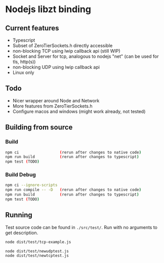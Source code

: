 # Nodejs libzt binding

## Current features

- Typescript
- Subset of ZeroTierSockets.h directly accessible
- non-blocking TCP using lwip callback api (still WIP)
- Socket and Server for tcp, analogous to nodejs "net" (can be used for tls, http(s))
- non-blocking UDP using lwip callback api
- Linux only

## Todo

- Nicer wrapper around Node and Network
- More features from ZeroTierSockets.h
- Configure macos and windows (might work already, not tested)

## Building from source

### Build

```bash
npm ci                  (rerun after changes to native code)
npm run build           (rerun after changes to typescript)
npm test (TODO)
```

### Build Debug

```bash
npm ci --ignore-scripts
npm run compile -- -D   (rerun after changes to native code)
npm run build           (rerun after changes to typescript)
npm test (TODO)
```

## Running

Test source code can be found in `./src/test/`.
Run with no arguments to get description.

```bash
node dist/test/tcp-example.js

node dist/test/newudptest.js
node dist/test/newtcptest.js
```
